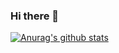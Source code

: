 ### Hi there 👋

[![Anurag's github stats](https://github-readme-stats.vercel.app/api?username=kapip1)](https://github.com/kapip1/github-readme-stats)
